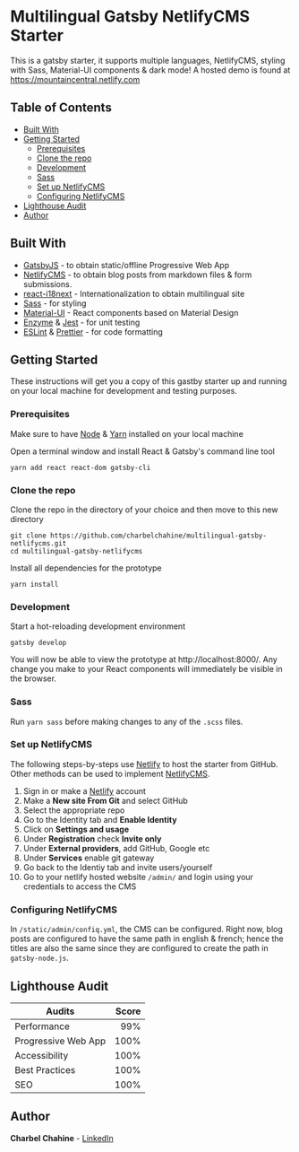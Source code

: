 # Multilingual Gatsby NetlifyCMS Starter

This is a gatsby starter, it supports multiple languages, NetlifyCMS, styling with Sass, Material-UI components & dark mode! A hosted demo is found at https://mountaincentral.netlify.com

## Table of Contents

-   [Built With](#built-with)
-   [Getting Started](#getting-started)
    -   [Prerequisites](#prerequisites)
    -   [Clone the repo](#clone-the-repo)
    -   [Development](#development)
    -   [Sass](#sass)
    -   [Set up NetlifyCMS](#set-up-netlifycms)
    -   [Configuring NetlifyCMS](#configuring-netlifycms)
-   [Lighthouse Audit](#lighthouse-audit)
-   [Author](#author)

## Built With

-   [GatsbyJS](https://www.gatsbyjs.org) - to obtain static/offline Progressive Web App
-   [NetlifyCMS](https://www.netlifycms.org) - to obtain blog posts from markdown files & form submissions.
-   [react-i18next](https://react.i18next.com/) - Internationalization to obtain multilingual site
-   [Sass](https://sass-lang.com) - for styling
-   [Material-UI](https://material-ui.com) - React components based on Material Design
-   [Enzyme](https://enzymejs.github.io/enzyme/) & [Jest](https://jestjs.io) - for unit testing
-   [ESLint](https://eslint.org) & [Prettier](https://prettier.io) - for code formatting

## Getting Started

These instructions will get you a copy of this gastby starter up and running on your local machine for development and testing purposes.

### Prerequisites

Make sure to have [Node](https://nodejs.org/) & [Yarn](https://yarnpkg.com/) installed on your local machine

Open a terminal window and install React & Gatsby's command line tool

```
yarn add react react-dom gatsby-cli
```

### Clone the repo

Clone the repo in the directory of your choice and then move to this new directory

```
git clone https://github.com/charbelchahine/multilingual-gatsby-netlifycms.git
cd multilingual-gatsby-netlifycms
```

Install all dependencies for the prototype

```
yarn install
```

### Development

Start a hot-reloading development environment

```
gatsby develop
```

You will now be able to view the prototype at http://localhost:8000/. Any change you make to your React components will immediately be visible in the browser.

### Sass

Run `yarn sass` before making changes to any of the `.scss` files.

### Set up NetlifyCMS

The following steps-by-steps use [Netlify](https://www.netlify.com) to host the starter from GitHub. Other methods can be used to implement [NetlifyCMS](https://www.netlifycms.org).

1. Sign in or make a [Netlify](https://www.netlify.com) account
1. Make a **New site From Git** and select GitHub
1. Select the appropriate repo
1. Go to the Identity tab and **Enable Identity**
1. Click on **Settings and usage**
1. Under **Registration** check **Invite only**
1. Under **External providers**, add GitHub, Google etc
1. Under **Services** enable git gateway
1. Go back to the Identiy tab and invite users/yourself
1. Go to your netlify hosted website `/admin/` and login using your credentials to access the CMS

### Configuring NetlifyCMS

In `/static/admin/confiq.yml`, the CMS can be configured. Right now, blog posts are configured to have the same path in english & french; hence the titles are also the same since they are configured to create the path in `gatsby-node.js`.

## Lighthouse Audit

| Audits              | Score |
| ------------------- | ----: |
| Performance         |   99% |
| Progressive Web App |  100% |
| Accessibility       |  100% |
| Best Practices      |  100% |
| SEO                 |  100% |

## Author

**Charbel Chahine** - [LinkedIn](https://www.linkedin.com/in/charbelchahine/)
